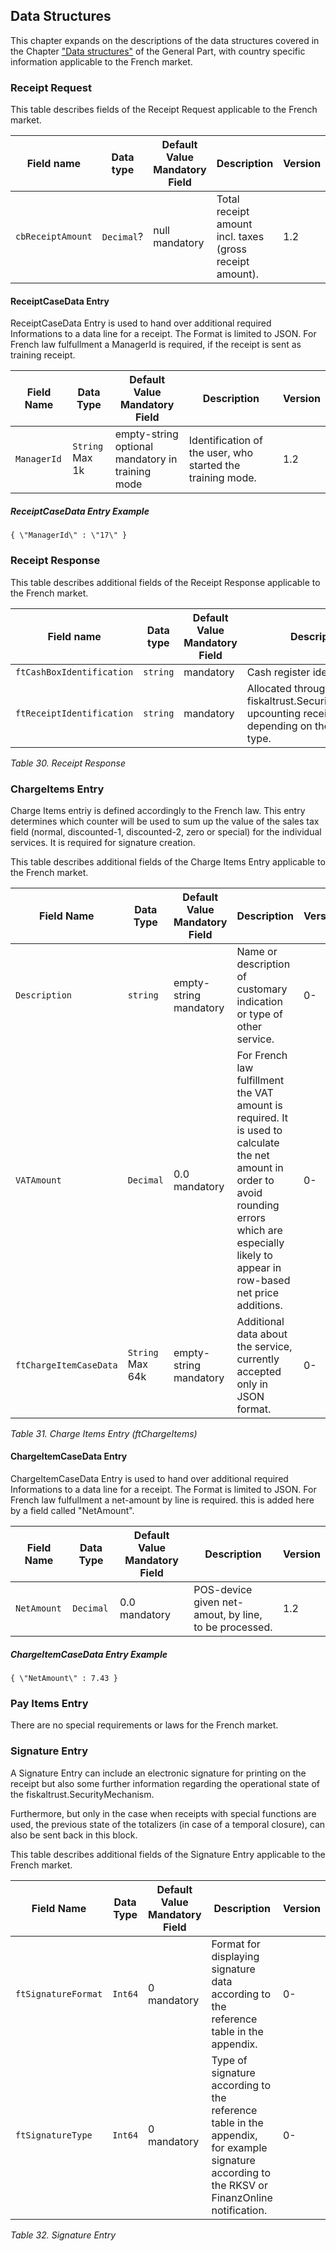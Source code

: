 ## Data Structures

This chapter expands on the descriptions of the data structures covered in the Chapter ["Data structures"](../../general/data-structures/data-structures.md) of the General Part, with country specific information applicable to the French market.

### Receipt Request

This table describes fields of the Receipt Request applicable to the French market.

| Field name                | Data type | Default Value Mandatory Field | Description                                                                                              | Version |
|---------------------------|-----------|-------------------------------|----------------------------------------------------------------------------------------------------------|---------|
| `cbReceiptAmount`       |`Decimal`?	| null<br>mandatory	                | Total receipt amount incl. taxes (gross receipt amount).                                                 | 1.2      |

#### ReceiptCaseData Entry

ReceiptCaseData Entry is used to hand over additional required Informations to a data line for a receipt.
The Format is limited to JSON.
For French law fulfullment a  ManagerId is required, if the receipt is sent as training receipt.

| **Field Name** | **Data Type** | **Default Value Mandatory Field** | **Description**                                                       | **Version** |
|----------------|---------------|-----------------------------------|-----------------------------------------------------------------------|-------------|
| `ManagerId`	                |`String`<br>Max 1k |	empty-string<br>optional<br>mandatory in training mode | Identification of the user, who started the training mode. | 1.2      |

##### ReceiptCaseData Entry Example

`{
   \"ManagerId\" : \"17\"
}`

### Receipt Response

This table describes additional fields of the Receipt Response applicable to the French market.

| Field name                | Data type | Default Value Mandatory Field | Description                                                                                              | Version |
|---------------------------|-----------|-------------------------------|----------------------------------------------------------------------------------------------------------|---------|
| `ftCashBoxIdentification` | `string`  | mandatory                     | Cash register identification.                                                                            | 0-      |
| `ftReceiptIdentification` | `string`  | mandatory                     | Allocated through fiskaltrust.SecurityMechanism upcounting receipt number depending on the receipt type. | 0-      |

<span id="_Toc527986682" class="anchor"></span>*Table 30. Receipt Response*

### ChargeItems Entry

Charge Items entriy is defined accordingly to the French law. This entry determines which counter will be used to sum up the value of the sales tax field (normal, discounted-1, discounted-2, zero or special) for the individual services. It is required for signature creation.

This table describes additional fields of the Charge Items Entry applicable to the French market.

| **Field Name** | **Data Type** | **Default Value Mandatory Field** | **Description**                                                       | **Version** |
|----------------|---------------|-----------------------------------|-----------------------------------------------------------------------|-------------|
| `Description`  | `string`      | empty-string<br />mandatory       | Name or description of customary indication or type of other service. | 0-          |
| `VATAmount`            | `Decimal`            | 0.0<br />mandatory                           | For French law fulfillment the VAT amount is required. It is used to calculate the net amount in order to avoid rounding errors which are especially likely to appear in row-based net price additions. | 0-          |
| `ftChargeItemCaseData` | `String`<br />Max 64k | empty-string<br />mandatory                  | Additional data about the service, currently accepted only in JSON format.                                                                                                           | 0-          |

<span id="_Toc527986683" class="anchor"></span>*Table 31. Charge Items Entry (ftChargeItems)*

#### ChargeItemCaseData Entry

ChargeItemCaseData Entry is used to hand over additional required Informations to a data line for a receipt.
The Format is limited to JSON.
For French law fulfullment a net-amount by line is required. this is added here by a field called "NetAmount".

| **Field Name** | **Data Type** | **Default Value Mandatory Field** | **Description**                                                       | **Version** |
|----------------|---------------|-----------------------------------|-----------------------------------------------------------------------|-------------|
| `NetAmount` | `Decimal` | 0.0<br /> mandatory | POS-device given net-amout, by line, to be processed. | 1.2 |

##### ChargeItemCaseData Entry Example

`{
   \"NetAmount\" : 7.43
}`

### Pay Items Entry

There are no special requirements or laws for the French market.

### Signature Entry

A Signature Entry can include an electronic signature for printing on the receipt but also some further information regarding the operational state of the fiskaltrust.SecurityMechanism.

Furthermore, but only in the case when receipts with special functions are used, the previous state of the totalizers (in case of a temporal closure), can also be sent back in this block.

This table describes additional fields of the Signature Entry applicable to the French market.

| **Field Name**      | **Data Type** | **Default Value**<br />**Mandatory Field** | **Description**                                                                                                                                                                       | **Version** |
|---------------------|---------------|--------------------------------------------|---------------------------------------------------------------------------------------------------------------------------------------------------------------------------------------|-------------|
| `ftSignatureFormat` | `Int64`       | 0<br />mandatory                           | Format for displaying signature data according to the reference table in the appendix.                                                        | 0-          |
| `ftSignatureType`   | `Int64`       | 0<br />mandatory                           | Type of signature according to the reference table in the appendix, for example signature according to the RKSV or FinanzOnline notification. | 0-          |

<span id="_Toc527986684" class="anchor"></span>*Table 32. Signature Entry*
